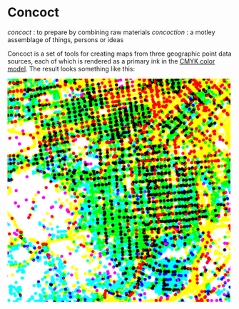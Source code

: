 Concoct
====

*concoct* : to prepare by combining raw materials
*concoction* : a motley assemblage of things, persons or ideas

Concoct is a set of tools for creating maps from three geographic point data
sources, each of which is rendered as a primary ink in the
[CMYK color model](http://en.wikipedia.org/wiki/CMYK_color_model). The result
looks something like this:

![](https://github.com/shawnbot/concoct/raw/master/sample.png)
